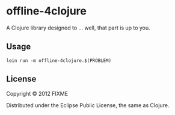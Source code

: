 # offline-4clojure

A Clojure library designed to ... well, that part is up to you.

## Usage

`lein run -m offline-4clojure.$(PROBLEM)`

## License

Copyright © 2012 FIXME

Distributed under the Eclipse Public License, the same as Clojure.

